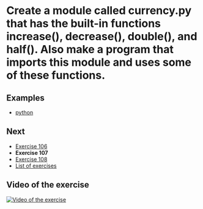 # Create a module called currency.py that has the built-in functions increase(), decrease(), double(), and half(). Also make a program that imports this module and uses some of these functions.

## Examples

- [python](python)

## Next

- [Exercise 106](../106)
- **Exercise 107**
- [Exercise 108](../108)
- [List of exercises](../)

## Video of the exercise

[![Video of the exercise](https://img.youtube.com/vi/y8pI8YBphQI/maxresdefault.jpg)](https://youtu.be/y8pI8YBphQI)
